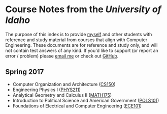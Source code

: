# Course Notes from the *University of Idaho*

The purpose of this index is to provide [myself](http://conrads.website "Hi, I'm Conrad Mearns, nice to meet you!") and other students with reference and study material from courses that align with Computer Engineering. These documents are for reference and study only, and will not contain test answers of any kind. If you'd like to support (or report an error / problem) please [email me](mailto:mear8979@vandals.uidaho.edu) or check out [GitHub](https://github.com/ConradMearns/university-notes).

## Spring 2017

+ Computer Organization and Architecture ([CS150](CS150.pdf))
+ Engineering Physics I ([PHYS211](PHYS211.pdf))
+ Analytical Geometry and Calculus II ([MATH175](MATH175.pdf))
+ Introduction to Political Science and American Government ([POLS101](POLS101.pdf))
+ Foundations of Electrical and Computer Engineering ([ECE101](ECE101.pdf))
